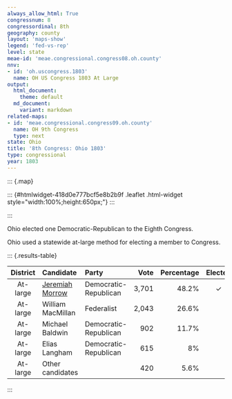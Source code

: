 ```yaml
---
always_allow_html: True
congressnum: 8
congressordinal: 8th
geography: county
layout: 'maps-show'
legend: 'fed-vs-rep'
level: state
meae-id: 'meae.congressional.congress08.oh.county'
nnv:
- id: 'oh.uscongress.1803'
  name: OH US Congress 1803 At Large
output:
  html_document:
    theme: default
  md_document:
    variant: markdown
related-maps:
- id: 'meae.congressional.congress09.oh.county'
  name: OH 9th Congress
  type: next
state: Ohio
title: '8th Congress: Ohio 1803'
type: congressional
year: 1803
---
```


::: {.map}
<!--html_preserve-->
::: {#htmlwidget-418d0e777bcf5e8b2b9f .leaflet .html-widget style="width:100%;height:650px;"}
:::

<script type="application/json" data-for="htmlwidget-418d0e777bcf5e8b2b9f">{"x":{"options":{"minZoom":7,"maxZoom":12,"crs":{"crsClass":"L.Proj.CRS","code":"ESRI:32122","proj4def":"+proj=lcc +lat_1=41.7 +lat_2=40.43333333333333 +lat_0=39.66666666666666 +lon_0=-82.5 +x_0=600000 +y_0=0 +ellps=GRS80 +datum=NAD83 +units=m +no_defs","projectedBounds":null,"options":{"resolutions":[1048576,524288,262144,131072,65536,32768,16384,8192,4096,2048,1024,512,256,128,64,32,16,8,4,2,1]}},"zoomControl":false,"dragging":true},"calls":[{"method":"setMaxBounds","args":[37.8675397343871,-85.4654032385384,42.5136185400305,-79.8735856149358]},{"method":"addPolygons","args":[[[[{"lng":[-83.2708390408708,-83.2676990119152,-83.3019550208283,-83.353099039998,-83.4680630761716,-83.5209570940064,-83.626911124179,-83.6465621270224,-83.705286144926,-83.7693521651988,-83.7857931731766,-83.8398591910228,-83.8416931917828,-83.8264432084555,-83.8240302111297,-83.7046091749886,-83.385732078334,-83.3856420783068,-83.3145940566649,-83.271470043549,-83.2708390408708],"lat":[39.0159118406036,38.6182287628885,38.5981867574807,38.6525337659702,38.6754777655263,38.7030537686475,38.6795857594675,38.6361887501158,38.6402277483647,38.6552287485222,38.6982977562305,38.7213167583716,38.7242717588687,39.0202718171327,39.0670988263142,39.0638588309536,39.055207843251,39.0552058432546,39.0522028457673,39.0507338473578,39.0159118406036]}]],[[{"lng":[-81.1119524648996,-81.1120754647081,-80.8828633932879,-80.7029573374716,-80.7091063354075,-80.7386083427043,-80.7333083380642,-80.7401293357646,-80.7644833418438,-80.7564363368048,-80.8060223523442,-80.7901953441329,-80.8212833523421,-80.8260833502277,-80.8703253614013,-80.8335173471011,-80.8338863460118,-80.8637023543845,-80.8708123530183,-81.2434104687963,-81.2814634805421,-81.3560505035566,-81.3548205064487,-81.350857514355,-81.3499015166723,-81.3478425217115,-81.3477645219507,-81.3395685351868,-81.2259285000016,-81.2258155001562,-81.1119524648996],"lat":[40.1711091572945,40.1679261566758,40.1595441647547,40.1573121718834,40.1014801608241,40.075680154594,40.0332811465993,39.9708021341917,39.9502581291866,39.9139391224638,39.9171381210196,39.8697841124702,39.8499901073245,39.798593097115,39.7631930883759,39.7208210816369,39.7035060782404,39.6917320747051,39.6404410643862,39.6566060520268,39.6573440505755,39.6587900477253,39.70519205681,39.8339600819908,39.8706190891382,39.9499701045873,39.9536411053007,40.1720081477682,40.1700831522489,40.1727021527579,40.1711091572945]}]],[[{"lng":[-84.3321213996216,-84.3531453865206,-84.6303824710663,-84.6308084711949,-84.8191275280835,-84.8153595423991,-84.8151605446809,-84.8149605457703,-84.8149625474205,-84.4787354467732,-84.3652864126821,-84.2863453889309,-84.3321213996216],"lat":[39.5489778961012,39.2917998459766,39.3120788372785,39.3120968372625,39.3199288301548,39.5219598687908,39.5523598745713,39.5672588774075,39.5886198814587,39.5900748972213,39.5896449023337,39.5891879058513,39.5489778961012]}]],[[{"lng":[-83.8264432084555,-83.8416931917828,-83.8569831985888,-83.9039752135833,-83.9621282323881,-84.0527412583784,-84.1249362810493,-84.205596306378,-84.2304093155891,-84.2332693175542,-84.2319143194736,-84.3195433564107,-84.3017743607905,-84.2761953569327,-84.3196433713707,-84.2592983567934,-84.0068182798921,-83.9931552756756,-83.8657652368695,-83.8344292273185,-83.8152302214549,-83.8162812202141,-83.8240302111297,-83.8264432084555],"lat":[39.0202718171327,38.7242717588687,38.7554737642904,38.7681677647104,38.7873927659076,38.7713037587951,38.7860337584834,38.8025967581435,38.8273487618528,38.8426797647018,38.8747467709818,39.0214717954698,39.1529928216214,39.2043358326491,39.2233678343523,39.2705548461344,39.2557058546107,39.2542088549333,39.2473688592988,39.2456818603683,39.2445008609945,39.22331385686,39.0670988263142,39.0202718171327]}]],[[{"lng":[-81.5892486734718,-81.4162556198607,-81.3934956128088,-81.1850205480894,-81.0868535175965,-80.999823490527,-80.5187953407361,-80.5197683345199,-80.5190233306962,-80.5189943150832,-80.5767403312459,-80.6271743473382,-80.6679603572741,-80.6644563552864,-80.6912893624014,-80.8635704160015,-80.9209244338518,-80.977776451534,-81.0939264877726,-81.1533695062918,-81.2075435231637,-81.2647475409693,-81.3216635586912,-81.3176335637897,-81.440738602296,-81.4613446093358,-81.4700366111385,-81.4701666111726,-81.4823236138801,-81.48733661634,-81.5052646265395,-81.5308426350013,-81.5337506390954,-81.5173076352719,-81.5294326403594,-81.5238406419853,-81.5663526558878,-81.6029046706982,-81.6376506827014,-81.5926476733525,-81.6025726775984,-81.5892486734718],"lat":[40.9886622922646,40.9884922998723,40.9885503008853,40.9880933099442,40.988057314223,40.9877683179565,40.987568338667,40.8998663219765,40.8513463127815,40.6388102722334,40.6142332650862,40.6199442640399,40.5825042551465,40.5701842529373,40.5534962486038,40.5554192416402,40.5563232393631,40.5571452370875,40.5606292327686,40.5621842305073,40.563601228442,40.5650502262477,40.5666572240911,40.6516382404392,40.6573722361722,40.6662692369627,40.6545182343522,40.6544372343313,40.6404782311499,40.6525822332296,40.7143292441597,40.7216592444286,40.7638082522831,40.78042925615,40.7980232589457,40.8420902675207,40.8519072675034,40.8976462745205,40.913969276061,40.9734632892546,40.988675291677,40.9886622922646]}]],[[{"lng":[-82.1388497484425,-82.1527297401808,-82.1591707421724,-82.2635707744446,-82.272966777336,-82.3854528120069,-82.3937588081891,-82.507105843162,-82.6245678794389,-82.660785890602,-82.7373159141819,-82.7373989142072,-82.8480249481431,-82.8430699507783,-82.8348769566936,-82.8242369622364,-82.8217029636446,-82.8131009675339,-82.8107889690339,-82.8076939708034,-82.7970059788249,-82.7774699899035,-82.7665609988128,-82.7316669884092,-82.6430879619903,-82.6331949590412,-82.5843789444787,-82.4171828946662,-82.3748888819763,-82.3369658706518,-82.2201148357714,-82.1787418234337,-82.0817477944545,-82.0899007869781,-82.1095327712723,-82.1313217526088,-82.1388497484425],"lat":[39.7296220281278,39.555943993894,39.5563049936877,39.5621449903337,39.5625019899984,39.5677509861633,39.479501968697,39.4859929650639,39.4935529614406,39.4956449602731,39.5000709578009,39.5000709577972,39.5046899538649,39.5614519650427,39.6760709874909,39.7949200108001,39.824289016546,39.9116720336674,39.9411610394115,39.9773760464718,40.1271050755061,40.3507261188419,40.5094981493413,40.5130411515844,40.5221071572868,40.5231551579298,40.5282421610855,40.5471161721486,40.5508811747517,40.5550101772265,40.5682161849338,40.5731641877107,40.5842771941217,40.4529171688518,40.1632121127702,39.8187540456618,39.7296220281278]}]],[[{"lng":[-83.3346862702692,-83.293492255058,-83.231696233429,-83.2461102373154,-83.1649682110686,-83.0830841843536,-83.0259761624945,-82.9530741372148,-82.8899681179093,-82.8540581098396,-82.850720103968,-82.8892681149346,-82.9527801344498,-82.9922671442561,-83.038465158271,-83.0034801468037,-83.0249401534215,-83.0095751470191,-82.9776081392604,-82.942370125668,-82.903238114428,-82.8875581102193,-82.8487400989222,-82.8475330972699,-82.8418610851018,-82.8413430838593,-82.8399930806137,-82.829499056501,-82.7965000463301,-82.7247670242676,-82.7492990092842,-82.7505370085378,-82.763085001028,-82.7665609988128,-82.7774699899035,-82.7970059788249,-82.8076939708034,-82.8107889690339,-82.8131009675339,-82.8217029636446,-82.8242369622364,-82.8348769566936,-82.9474719912941,-82.9898340043054,-83.2524390848825,-83.5300931700309,-83.6533382078375,-83.6472542102462,-83.6466992102997,-83.6398802141044,-83.6397162141959,-83.6351712167468,-83.6255132222105,-83.606173233187,-83.5854352424348,-83.5833562432075,-83.5771002463877,-83.5485962621427,-83.5164292807367,-83.4742583057245,-83.4671203097175,-83.4356363010607,-83.4381483009627,-83.4104262921537,-83.3579342758226,-83.3346862702692],"lat":[41.7058113446857,41.6758913412015,41.6449353384974,41.6384563366295,41.6232453377048,41.6052713382952,41.554176331635,41.5201843288302,41.5217833320843,41.5578753403932,41.499485329826,41.4885043260036,41.4879853229317,41.4596803158786,41.4572893132701,41.4487933133516,41.4489853123796,41.4287613093827,41.453831315491,41.4206063110309,41.4303493146544,41.4378443167667,41.4458053200457,41.4302753172429,41.3032792940843,41.2900212916587,41.2553232853058,40.9967792378045,40.996278239228,40.9958782424455,40.7115381881409,40.69718518539,40.5517491574643,40.5094981493413,40.3507261188419,40.1271050755061,39.9773760464718,39.9411610394115,39.9116720336674,39.824289016546,39.7949200108001,39.6760709874909,39.6812949835393,39.6832609820481,39.6954459727467,39.7097449630766,39.7169019589037,39.773057969894,39.7759789704761,39.8532019854961,39.8550539858563,39.9065179958512,40.0159130170582,40.2332970590498,40.431396097278,40.4491761007106,40.5133471130308,40.818351171282,41.1659622371512,41.6183993220895,41.691041335659,41.7029553393354,41.6927573373596,41.6893553380679,41.6870553401597,41.7058113446857]}]],[[{"lng":[-81.8134596024318,-81.7640915832897,-81.7818235857628,-81.7599985764497,-81.8273585983409,-81.8589256041631,-81.908648618502,-81.9283556256513,-81.8984736188893,-81.9182186274294,-81.9418336364502,-81.9811626484975,-82.0034656576352,-82.0359666673223,-82.0989696818708,-82.1432706911839,-82.1461706880398,-82.221570707391,-82.1882716936687,-82.1908716908151,-82.1719706813789,-82.1811716824307,-82.2189716933454,-82.2620737068482,-82.2872737134451,-82.3055707129138,-82.330339717192,-82.5076827685603,-82.5573557830864,-82.5936767952802,-82.6128778045907,-82.6655518226657,-82.7248498440971,-82.7694278577263,-82.8160208725213,-82.7681538592214,-82.7403878514922,-82.7335918550236,-82.7238248600943,-82.7187948626031,-82.7003718693911,-82.5548698246577,-82.542168828352,-82.4262727927227,-82.3146817584465,-81.9282196394904,-81.8532226163998,-81.8410666118143,-81.8410156117984,-81.8466516126545,-81.8134596024318],"lat":[39.0676069127948,39.0079199030904,38.9649428938735,38.9258358870554,38.9459068882234,38.8901988759081,38.8784688715243,38.8953788740453,38.9296118820482,38.9666038885233,38.9933028927999,38.994359891364,39.0284858971483,39.0254858951952,38.9583868793457,38.8978878655679,38.8390888538456,38.7871948404453,38.7340898313362,38.6803908205967,38.6255918105187,38.5997918050175,38.5916908018414,38.5981908013411,38.5827907972385,38.4925397785552,38.4445077679763,38.4107897539128,38.4036257504229,38.4218177525257,38.4738487620545,38.5058167661894,38.5576077739551,38.5600877725701,38.5707747727195,38.5875877780602,38.597175781125,38.6786057974895,38.7948698208067,38.8529538324399,39.0298488679105,39.0208718723608,39.1283978939464,39.1221348976645,39.1168779013778,39.0977319139203,39.0944079164073,39.0816379144034,39.0816359144052,39.0690979117022,39.0676069127948]}]],[[{"lng":[-83.6398802141044,-83.6466992102997,-83.6472542102462,-83.6533382078375,-83.6702062004162,-83.8101772433014,-83.9636162902484,-83.977006294347,-84.0279163099384,-84.113966336244,-84.0929913498169,-84.0552583382606,-84.0537773389299,-84.0516083405405,-84.0362983483424,-84.0318513507091,-84.0232063556618,-84.0146233601162,-84.0102593622743,-84.0048413664483,-84.002033368432,-83.9986713708151,-83.9975703716281,-83.9935463746095,-83.9834993803535,-83.9673703896941,-83.9577493950684,-83.9335994082296,-83.9051494265649,-83.9021024280944,-83.8913854335073,-83.8805444390353,-83.7630434033264,-83.4825383179686,-83.4810373175072,-83.4685373136918,-83.4641373123396,-83.4538373091913,-83.4747583134742,-83.4622293091651,-83.4786383142048,-83.4671203097175,-83.4742583057245,-83.5164292807367,-83.5485962621427,-83.5771002463877,-83.5833562432075,-83.5854352424348,-83.606173233187,-83.6255132222105,-83.6351712167468,-83.6397162141959,-83.6398802141044],"lat":[39.8532019854961,39.7759789704761,39.773057969894,39.7169019589037,39.5502919262687,39.5590239216593,39.5683399165246,39.5692039160846,39.5726509144404,39.5780009115615,39.8382929620393,39.8359749633264,39.850469966144,39.8798469718134,40.0400240028186,40.0875500119923,40.1840290305667,40.2734180477661,40.3173420562114,40.3904810701695,40.42601307695,40.4685530850603,40.4828670877862,40.5352010977442,40.6441701185181,40.8191011517571,40.9201931709181,41.167390217611,41.4872962775001,41.5161232828975,41.6175163018527,41.7200903209822,41.7235593273082,41.7321553423943,41.7321553424663,41.7324553431212,41.7324553433324,41.7326553438631,41.7075563382965,41.7021733379184,41.7021553371281,41.691041335659,41.6183993220895,41.1659622371512,40.818351171282,40.5133471130308,40.4491761007106,40.431396097278,40.2332970590498,40.0159130170582,39.9065179958512,39.8550539858563,39.8532019854961]}]],[[{"lng":[-84.6303824710663,-84.3531453865206,-84.2619543588997,-84.2592983567934,-84.3196433713707,-84.2761953569327,-84.3017743607905,-84.3195433564107,-84.4214713890791,-84.4326463944406,-84.4553474043508,-84.5059484175934,-84.5508494313513,-84.6234504511801,-84.7441534926868,-84.8122465099864,-84.8201625122265,-84.8201935127381,-84.8200815132879,-84.8193565270313,-84.8194565270613,-84.8191275280835,-84.6308084711949,-84.6303824710663],"lat":[39.3120788372785,39.2917998459766,39.2881068493842,39.2705548461344,39.2233678343523,39.2043358326491,39.1529928216214,39.0214717954698,39.0509457965912,39.0782698013545,39.1203688084378,39.0948688012525,39.0993688000944,39.0742687919907,39.1474668005817,39.1071107897479,39.1054887890772,39.1122017903634,39.1199857918614,39.3051618273256,39.305161827321,39.3199288301548,39.3120968372625,39.3120788372785]}]],[[{"lng":[-80.6644563552864,-80.5954973269767,-80.6121993269177,-80.6322003324746,-80.6075993231078,-80.602092317152,-80.6820123329946,-80.7029573374716,-80.8828633932879,-81.1120754647081,-81.1119524648996,-81.2258155001562,-81.2204195078981,-81.2123515148966,-81.2123135150231,-81.2075435231637,-81.1533695062918,-81.0939264877726,-80.977776451534,-80.9209244338518,-80.8635704160015,-80.6912893624014,-80.6644563552864],"lat":[40.5701842529373,40.4752752376607,40.4026762230076,40.3936762204344,40.3695762168335,40.3103952056661,40.1855031782102,40.1573121718834,40.1595441647547,40.1679261566758,40.1711091572945,40.1727021527579,40.3020881778595,40.4315852030192,40.4334652033806,40.563601228442,40.5621842305073,40.5606292327686,40.5571452370875,40.5563232393631,40.5554192416402,40.5534962486038,40.5701842529373]}]],[[{"lng":[-84.0537773389299,-84.0552583382606,-84.0929913498169,-84.113966336244,-84.2863453889309,-84.3652864126821,-84.4787354467732,-84.8149625474205,-84.8144725523237,-84.8141345578821,-84.8124155723059,-84.8108355788016,-84.8039226012077,-84.8038906020709,-84.8041246047353,-84.8044376077996,-84.8045686089025,-84.8022696221283,-84.8021236350031,-84.8024466378981,-84.8025256382669,-84.8029396515234,-84.803318657286,-84.8034976798344,-84.8035866814605,-84.8039336890538,-84.8039616950166,-84.8044737007304,-84.8047337043525,-84.8057857125631,-84.8060867193926,-84.7784307110771,-84.4380716081112,-84.3994345964023,-84.3605515846149,-84.2635385552391,-83.8805444390353,-83.8913854335073,-83.9021024280944,-83.9051494265649,-83.9335994082296,-83.9577493950684,-83.9673703896941,-83.9834993803535,-83.9935463746095,-83.9975703716281,-83.9986713708151,-84.002033368432,-84.0048413664483,-84.0102593622743,-84.0146233601162,-84.0232063556618,-84.0318513507091,-84.0362983483424,-84.0516083405405,-84.0537773389299],"lat":[39.850469966144,39.8359749633264,39.8382929620393,39.5780009115615,39.5891879058513,39.5896449023337,39.5900748972213,39.5886198814587,39.6538208938341,39.7265649076085,39.9169239435771,40.0049279601859,40.3101230175766,40.3208940195842,40.3528520255219,40.389365032298,40.4024180347179,40.5722230663167,40.7281710951244,40.7617331012924,40.7658661020496,40.9223851307931,40.9892181430214,41.2525391910598,41.2710871944275,41.3576522101264,41.4261372225337,41.4897962340225,41.5302402413147,41.6199292574349,41.6960982711244,41.6971602726926,41.7049112909519,41.7057692930111,41.7066292950808,41.7093533003405,41.7200903209822,41.6175163018527,41.5161232828975,41.4872962775001,41.167390217611,40.9201931709181,40.8191011517571,40.6441701185181,40.5352010977442,40.4828670877862,40.4685530850603,40.42601307695,40.3904810701695,40.3173420562114,40.2734180477661,40.1840290305667,40.0875500119923,40.0400240028186,39.8798469718134,39.850469966144]}]],[[{"lng":[-82.8430699507783,-82.8480249481431,-82.7373989142072,-82.7373159141819,-82.660785890602,-82.6245678794389,-82.507105843162,-82.5144838389284,-82.5175838379894,-82.5229218351491,-82.5255878342019,-82.5323788316647,-82.5347618308605,-82.5366718303863,-82.5403058289194,-82.542168828352,-82.5548698246577,-82.7003718693911,-82.7808278940798,-82.7977918992951,-82.7995738998434,-82.8153519046832,-83.0501789764581,-83.271470043549,-83.3145940566649,-83.3856420783068,-83.385732078334,-83.7046091749886,-83.8240302111297,-83.8162812202141,-83.8152302214549,-83.8101772433014,-83.6702062004162,-83.6533382078375,-83.5300931700309,-83.2524390848825,-82.9898340043054,-82.9474719912941,-82.8348769566936,-82.8430699507783],"lat":[39.5614519650427,39.5046899538649,39.5000709577972,39.5000709578009,39.4956449602731,39.4935529614406,39.4859929650639,39.3957759472381,39.3694759419937,39.3069249295964,39.2822259246724,39.2173949117439,39.1958079074297,39.180894904437,39.1444758971684,39.1283978939464,39.0208718723608,39.0298488679105,39.034394865355,39.0355168648469,39.0356388647944,39.0365368642931,39.0470458562325,39.0507338473578,39.0522028457673,39.0552058432546,39.055207843251,39.0638588309536,39.0670988263142,39.22331385686,39.2445008609945,39.5590239216593,39.5502919262687,39.7169019589037,39.7097449630766,39.6954459727467,39.6832609820481,39.6812949835393,39.6760709874909,39.5614519650427]}]],[[{"lng":[-82.7238248600943,-82.7335918550236,-82.7403878514922,-82.7681538592214,-82.8160208725213,-82.8522948859566,-82.879496904137,-83.0130079429951,-83.0308679480276,-83.0531089526675,-83.1123769688567,-83.1428399748009,-83.2676990119152,-83.2708390408708,-83.271470043549,-83.0501789764581,-82.8153519046832,-82.7995738998434,-82.7977918992951,-82.7808278940798,-82.7003718693911,-82.7187948626031,-82.7238248600943],"lat":[38.7948698208067,38.6786057974895,38.597175781125,38.5875877780602,38.5707747727195,38.6070627783553,38.7514848056595,38.730700795885,38.7255927941188,38.6958387873197,38.6716927800417,38.6250847695711,38.6182287628885,39.0159118406036,39.0507338473578,39.0470458562325,39.0365368642931,39.0356388647944,39.0355168648469,39.034394865355,39.0298488679105,38.8529538324399,38.7948698208067]}]],[[{"lng":[-82.6477510375845,-82.6174440264071,-82.6477610374094,-82.6940720547609,-82.6477510375845],"lat":[41.4532853307828,41.4309723280746,41.4511103303816,41.4884233351018,41.4532853307828]}],[{"lng":[-82.7314800675617,-82.7307360672881,-82.7389740686758,-82.7314800675617],"lat":[41.5037443361785,41.5032113361151,41.4892353331598,41.5037443361785]}],[{"lng":[-82.7314800675617,-82.7446060723858,-82.8061740907944,-82.8227890944819,-82.8319470979223,-82.8292360960846,-82.850720103968,-82.8540581098396,-82.8595331130664,-82.8327961057932,-82.7855010872753,-82.8038880939068,-82.8175940964386,-82.7505120769622,-82.7108780638955,-82.7219190656805,-82.7103800602562,-82.726517066824,-82.7314800675617],"lat":[41.5037443361785,41.5131463372956,41.5061943331423,41.4888573291783,41.4963343301249,41.4842123280228,41.499485329826,41.5578753403932,41.5763843435321,41.5880533469264,41.5406843404466,41.5522833417167,41.5318493373225,41.5464613431431,41.5363143431287,41.5166833390042,41.494070335382,41.5133543381776,41.5037443361785]}],[{"lng":[-82.6808860608836,-82.6887480611684,-82.7360140770776,-82.7188070732466,-82.6928960645331,-82.6735700596812,-82.6808860608836],"lat":[41.6117513583845,41.5859043532727,41.6018133539837,41.6196383580586,41.6110423576933,41.6244913610641,41.6117513583845]}],[{"lng":[-82.7938371002099,-82.8421031120198,-82.8351331122132,-82.7938371002099],"lat":[41.6652723629044,41.6283313538723,41.6563973593393,41.6652723629044]}],[{"lng":[-82.8443251169489,-82.8485341180563,-82.8568351210234,-82.8443251169489],"lat":[41.679106363063,41.6768183624463,41.6816643629422,41.679106363063]}],[{"lng":[-82.800785104482,-82.8069521047532,-82.8268141119931,-82.800785104482],"lat":[41.6907223672359,41.6711983633732,41.6844623648667,41.6907223672359]}],[{"lng":[-82.8222701111938,-82.8243751117802,-82.8303561136779,-82.8222701111938],"lat":[41.6916683663985,41.6909133661614,41.6915293659928,41.6916683663985]}],[{"lng":[-82.800785104482,-82.8004501044675,-82.7799430984666,-82.800785104482],"lat":[41.6907223672359,41.6917823674455,41.6957353691324,41.6907223672359]}],[{"lng":[-82.8116811097947,-82.8357641169151,-82.8204141133772,-82.8116811097947],"lat":[41.7139903709787,41.7102363691588,41.7245573724994,41.7139903709787]}],[{"lng":[-80.5192213788388,-80.5191713517696,-80.5190163510983,-80.5189633417503,-80.5187953407361,-80.999823490527,-81.0868535175965,-81.1850205480894,-81.3934956128088,-81.4162556198607,-81.5892486734718,-81.6025726775984,-81.6477506915834,-81.6884357041898,-82.0777568246918,-82.1295228407209,-82.1734008542743,-82.2250158702071,-82.3341469038756,-82.4178999296798,-82.4327799342598,-82.7247670242676,-82.7965000463301,-82.829499056501,-82.8399930806137,-82.8413430838593,-82.8418610851018,-82.8475330972699,-82.8487400989222,-82.8227220920794,-82.8266180948113,-82.7630280725071,-82.7005450547642,-82.6477790361919,-82.4887289825991,-82.3480619430305,-82.2637829172406,-82.1822828952571,-82.0119768460449,-81.9681488317159,-81.8735388005,-81.7977817781404,-81.7447337608372,-81.7111647516571,-81.4886696927394,-81.3886436676439,-81.2841386395168,-81.2279256223251,-81.0030385589862,-80.9042645290927,-80.7963264987165,-80.5194294170525,-80.5193654069289,-80.5193723851939,-80.5192293796808,-80.5192213788388],"lat":[41.4890224331305,41.1333523662439,41.125066364685,41.0004683411055,40.987568338667,40.9877683179565,40.988057314223,40.9880933099442,40.9885503008853,40.9884922998723,40.9886622922646,40.988675291677,40.9886682896731,40.988865287904,40.9913502709732,40.9920722687795,40.9923182668486,40.9925422645615,40.9930162597141,40.9931642559423,40.9931542552644,40.9958782424455,40.996278239228,40.9967792378045,41.2553232853058,41.2900212916587,41.3032792940843,41.4302753172429,41.4458053200457,41.4600153238756,41.4785633271061,41.4457203240278,41.4641993303401,41.4361933276304,41.3808153247614,41.4285623400662,41.4318553445453,41.4717823556664,41.5156243715618,41.5064633718655,41.4832123718618,41.4975623779572,41.4871653784302,41.5027453828376,41.6313154167049,41.7071624352468,41.7630434502802,41.7675594536399,41.8548014798351,41.8678014866447,41.9111534994606,41.9775325239947,41.8495905003096,41.5708274484221,41.4999334351724,41.4890224331305]}]],[[{"lng":[-83.8101772433014,-83.8152302214549,-83.8344292273185,-83.8657652368695,-83.9931552756756,-84.0068182798921,-84.2592983567934,-84.2619543588997,-84.3531453865206,-84.3321213996216,-84.2863453889309,-84.113966336244,-84.0279163099384,-83.977006294347,-83.9636162902484,-83.8101772433014],"lat":[39.5590239216593,39.2445008609945,39.2456818603683,39.2473688592988,39.2542088549333,39.2557058546107,39.2705548461344,39.2881068493842,39.2917998459766,39.5489778961012,39.5891879058513,39.5780009115615,39.5726509144404,39.5692039160846,39.5683399165246,39.5590239216593]}]],[[{"lng":[-81.3176335637897,-81.3216635586912,-81.2647475409693,-81.2075435231637,-81.2123135150231,-81.2123515148966,-81.2204195078981,-81.2258155001562,-81.2259285000016,-81.3395685351868,-81.3477645219507,-81.3478425217115,-81.3499015166723,-81.350857514355,-81.3548205064487,-81.3560505035566,-81.2814634805421,-81.2434104687963,-80.8708123530183,-80.8803633545951,-80.9437853731709,-80.9582933770048,-81.0387153977394,-81.1215374175228,-81.1799384338944,-81.2108364412019,-81.2173194420907,-81.2703044582385,-81.3712634861461,-81.393797493726,-81.4158295036203,-81.456147516817,-81.5575505429734,-81.5702505419376,-81.6775995752089,-81.6963835797618,-81.6923995764273,-81.7254885857781,-81.7539575922718,-81.7559575926407,-81.753070590987,-81.7472565841454,-81.7755575916124,-81.8131586032181,-81.8134596024318,-81.8466516126545,-81.8410156117984,-81.8410666118143,-81.8532226163998,-81.9282196394904,-82.3146817584465,-82.4262727927227,-82.542168828352,-82.5403058289194,-82.5366718303863,-82.5347618308605,-82.5323788316647,-82.5255878342019,-82.5229218351491,-82.5175838379894,-82.5144838389284,-82.507105843162,-82.3937588081891,-82.3854528120069,-82.272966777336,-82.2635707744446,-82.1591707421724,-82.1527297401808,-82.1388497484425,-82.1313217526088,-82.1095327712723,-82.0899007869781,-82.0817477944545,-81.7019366807952,-81.6692466710363,-81.6499536652405,-81.48733661634,-81.4823236138801,-81.4701666111726,-81.4700366111385,-81.4613446093358,-81.440738602296,-81.3176335637897],"lat":[40.6516382404392,40.5666572240911,40.5650502262477,40.563601228442,40.4334652033806,40.4315852030192,40.3020881778595,40.1727021527579,40.1700831522489,40.1720081477682,39.9536411053007,39.9499701045873,39.8706190891382,39.8339600819908,39.70519205681,39.6587900477253,39.6573440505755,39.6566060520268,39.6404410643862,39.6207150601325,39.6069350548109,39.5978100524244,39.5398940377559,39.4577830182348,39.435129011371,39.4035710038997,39.3875980004965,39.386050997994,39.3419329851414,39.3517149861227,39.397137994109,39.4092819948036,39.3387829767536,39.2676829622774,39.2741789590641,39.2570439549167,39.2264519490802,39.2155079455473,39.1836849381072,39.180183937336,39.1689979352592,39.0953859210251,39.0783859164982,39.0803859153229,39.0676069127948,39.0690979117022,39.0816359144052,39.0816379144034,39.0944079164073,39.0977319139203,39.1168779013778,39.1221348976645,39.1283978939464,39.1444758971684,39.180894904437,39.1958079074297,39.2173949117439,39.2822259246724,39.3069249295964,39.3694759419937,39.3957759472381,39.4859929650639,39.479501968697,39.5677509861633,39.5625019899984,39.5621449903337,39.5563049936877,39.555943993894,39.7296220281278,39.8187540456618,40.1632121127702,40.4529171688518,40.5842771941217,40.6285162192668,40.6328692215274,40.6349762227732,40.6525822332296,40.6404782311499,40.6544372343313,40.6545182343522,40.6662692369627,40.6573722361722,40.6516382404392]}]]],null,null,{"interactive":true,"className":"","stroke":true,"color":"#bbb","weight":2,"opacity":1,"fill":true,"fillColor":["#54278F","#756BB1","#74C476","#756BB1","#756BB1","#54278F","#756BB1","#54278F","#9E9AC8","#756BB1","#9E9AC8","#9E9AC8","#54278F","#54278F","#9E9AC8","#54278F","#9E9AC8"],"fillOpacity":1,"dashArray":"5, 5","smoothFactor":1,"noClip":false},["<b>Adams County, Ohio<\/b><br/>\nCongressional District: At-large<br/>\nFederalists: 2.4% (12 votes)<br/>\nDemocratic-Republicans: 96.9% (494 votes)<br/>\nUnaffiliated or other parties: 0.8% (4 votes)<br/>","<b>Belmont County, Ohio<\/b><br/>\nCongressional District: At-large<br/>\nFederalists: 38.4% (191 votes)<br/>\nDemocratic-Republicans: 61.6% (306 votes)<br/>","<b>Butler County, Ohio<\/b><br/>\nCongressional District: At-large<br/>\nFederalists: 52.5% (201 votes)<br/>\nDemocratic-Republicans: 47.3% (181 votes)<br/>\nUnaffiliated or other parties: 0.3% (1 votes)<br/>","<b>Clermont County, Ohio<\/b><br/>\nCongressional District: At-large<br/>\nFederalists: 28.6% (78 votes)<br/>\nDemocratic-Republicans: 71.4% (195 votes)<br/>","<b>Columbiana County, Ohio<\/b><br/>\nCongressional District: At-large<br/>\nFederalists: 28.9% (73 votes)<br/>\nDemocratic-Republicans: 71.1% (180 votes)<br/>","<b>Fairfield County, Ohio<\/b><br/>\nCongressional District: At-large<br/>\nFederalists: 12.4% (47 votes)<br/>\nDemocratic-Republicans: 87.6% (333 votes)<br/>","<b>Franklin County, Ohio<\/b><br/>\nCongressional District: At-large<br/>\nFederalists: 26.2% (34 votes)<br/>\nDemocratic-Republicans: 73.8% (96 votes)<br/>","<b>Gallia County, Ohio<\/b><br/>\nCongressional District: At-large<br/>\nFederalists: 11.4% (14 votes)<br/>\nDemocratic-Republicans: 88.6% (109 votes)<br/>","<b>Greene County, Ohio<\/b><br/>\nCongressional District: At-large<br/>\nFederalists: 41.2% (120 votes)<br/>\nDemocratic-Republicans: 58.8% (171 votes)<br/>","<b>Hamilton County, Ohio<\/b><br/>\nCongressional District: At-large<br/>\nFederalists: 28.2% (279 votes)<br/>\nDemocratic-Republicans: 71.7% (709 votes)<br/>\nUnaffiliated or other parties: 0.1% (1 votes)<br/>","<b>Jefferson County, Ohio<\/b><br/>\nCongressional District: At-large<br/>\nFederalists: 45.8% (317 votes)<br/>\nDemocratic-Republicans: 54.2% (375 votes)<br/>","<b>Montgomery County, Ohio<\/b><br/>\nCongressional District: At-large<br/>\nFederalists: 42.9% (139 votes)<br/>\nDemocratic-Republicans: 57.1% (185 votes)<br/>","<b>Ross County, Ohio<\/b><br/>\nCongressional District: At-large<br/>\nFederalists: 2.7% (30 votes)<br/>\nDemocratic-Republicans: 97.3% (1,069 votes)<br/>","<b>Scioto County, Ohio<\/b><br/>\nCongressional District: At-large<br/>\nDemocratic-Republicans: 100% (171 votes)<br/>","<b>Trumbull County, Ohio<\/b><br/>\nCongressional District: At-large<br/>\nFederalists: 40.9% (156 votes)<br/>\nDemocratic-Republicans: 59.1% (225 votes)<br/>","<b>Warren County, Ohio<\/b><br/>\nCongressional District: At-large<br/>\nFederalists: 18.2% (77 votes)<br/>\nDemocratic-Republicans: 81.8% (346 votes)<br/>","<b>Washington County, Ohio<\/b><br/>\nCongressional District: At-large<br/>\nFederalists: 45.8% (349 votes)<br/>\nDemocratic-Republicans: 54.2% (413 votes)<br/>"],null,["Adams County / At-large district","Belmont County / At-large district","Butler County / At-large district","Clermont County / At-large district","Columbiana County / At-large district","Fairfield County / At-large district","Franklin County / At-large district","Gallia County / At-large district","Greene County / At-large district","Hamilton County / At-large district","Jefferson County / At-large district","Montgomery County / At-large district","Ross County / At-large district","Scioto County / At-large district","Trumbull County / At-large district","Warren County / At-large district","Washington County / At-large district"],{"interactive":false,"permanent":false,"direction":"auto","opacity":1,"offset":[0,0],"textsize":"10px","textOnly":false,"className":"","sticky":true},null]},{"method":"addPolygons","args":[[[[{"lng":[-82.6477510375845,-82.6174440264071,-82.6477610374094,-82.6940720547609,-82.6477510375845],"lat":[41.4532853307828,41.4309723280746,41.4511103303816,41.4884233351018,41.4532853307828]}],[{"lng":[-82.7314800675617,-82.7307360672881,-82.7389740686758,-82.7314800675617],"lat":[41.5037443361785,41.5032113361151,41.4892353331598,41.5037443361785]}],[{"lng":[-82.6808860608836,-82.6887480611684,-82.7360140770776,-82.7188070732466,-82.6928960645331,-82.6735700596812,-82.6808860608836],"lat":[41.6117513583845,41.5859043532727,41.6018133539837,41.6196383580586,41.6110423576933,41.6244913610641,41.6117513583845]}],[{"lng":[-82.7938371002099,-82.8421031120198,-82.8351331122132,-82.7938371002099],"lat":[41.6652723629044,41.6283313538723,41.6563973593393,41.6652723629044]}],[{"lng":[-82.8443251169489,-82.8485341180563,-82.8568351210234,-82.8443251169489],"lat":[41.679106363063,41.6768183624463,41.6816643629422,41.679106363063]}],[{"lng":[-82.800785104482,-82.8069521047532,-82.8268141119931,-82.800785104482],"lat":[41.6907223672359,41.6711983633732,41.6844623648667,41.6907223672359]}],[{"lng":[-82.8222701111938,-82.8243751117802,-82.8303561136779,-82.8222701111938],"lat":[41.6916683663985,41.6909133661614,41.6915293659928,41.6916683663985]}],[{"lng":[-82.800785104482,-82.8004501044675,-82.7799430984666,-82.800785104482],"lat":[41.6907223672359,41.6917823674455,41.6957353691324,41.6907223672359]}],[{"lng":[-82.8116811097947,-82.8357641169151,-82.8204141133772,-82.8116811097947],"lat":[41.7139903709787,41.7102363691588,41.7245573724994,41.7139903709787]}],[{"lng":[-82.7314800675617,-82.7446060723858,-82.8061740907944,-82.8227890944819,-82.8319470979223,-82.8292360960846,-82.850720103968,-82.8892681149346,-82.9527801344498,-82.9922671442561,-83.038465158271,-83.0034801468037,-83.0249401534215,-83.0095751470191,-82.9776081392604,-82.942370125668,-82.903238114428,-82.8875581102193,-82.8487400989222,-82.8227220920794,-82.8266180948113,-82.7630280725071,-82.7005450547642,-82.6477790361919,-82.4887289825991,-82.3480619430305,-82.2637829172406,-82.1822828952571,-82.0119768460449,-81.9681488317159,-81.8735388005,-81.7977817781404,-81.7447337608372,-81.7111647516571,-81.4886696927394,-81.3886436676439,-81.2841386395168,-81.2279256223251,-81.0030385589862,-80.9042645290927,-80.7963264987165,-80.5194294170525,-80.5193654069289,-80.5193723851939,-80.5192293796808,-80.5192213788388,-80.5191713517696,-80.5190163510983,-80.5189633417503,-80.5187953407361,-80.5197683345199,-80.5190233306962,-80.5189943150832,-80.5767403312459,-80.6271743473382,-80.6679603572741,-80.6644563552864,-80.5954973269767,-80.6121993269177,-80.6322003324746,-80.6075993231078,-80.602092317152,-80.6820123329946,-80.7029573374716,-80.7091063354075,-80.7386083427043,-80.7333083380642,-80.7401293357646,-80.7644833418438,-80.7564363368048,-80.8060223523442,-80.7901953441329,-80.8212833523421,-80.8260833502277,-80.8703253614013,-80.8335173471011,-80.8338863460118,-80.8637023543845,-80.8708123530183,-80.8803633545951,-80.9437853731709,-80.9582933770048,-81.0387153977394,-81.1215374175228,-81.1799384338944,-81.2108364412019,-81.2173194420907,-81.2703044582385,-81.3712634861461,-81.393797493726,-81.4158295036203,-81.456147516817,-81.5575505429734,-81.5702505419376,-81.6775995752089,-81.6963835797618,-81.6923995764273,-81.7254885857781,-81.7539575922718,-81.7559575926407,-81.753070590987,-81.7472565841454,-81.7755575916124,-81.8131586032181,-81.8134596024318,-81.7640915832897,-81.7818235857628,-81.7599985764497,-81.8273585983409,-81.8589256041631,-81.908648618502,-81.9283556256513,-81.8984736188893,-81.9182186274294,-81.9418336364502,-81.9811626484975,-82.0034656576352,-82.0359666673223,-82.0989696818708,-82.1432706911839,-82.1461706880398,-82.221570707391,-82.1882716936687,-82.1908716908151,-82.1719706813789,-82.1811716824307,-82.2189716933454,-82.2620737068482,-82.2872737134451,-82.3055707129138,-82.330339717192,-82.5076827685603,-82.5573557830864,-82.5936767952802,-82.6128778045907,-82.6655518226657,-82.7248498440971,-82.7694278577263,-82.8160208725213,-82.8522948859566,-82.879496904137,-83.0130079429951,-83.0308679480276,-83.0531089526675,-83.1123769688567,-83.1428399748009,-83.2676990119152,-83.3019550208283,-83.353099039998,-83.4680630761716,-83.5209570940064,-83.626911124179,-83.6465621270224,-83.705286144926,-83.7693521651988,-83.7857931731766,-83.8398591910228,-83.8416931917828,-83.8569831985888,-83.9039752135833,-83.9621282323881,-84.0527412583784,-84.1249362810493,-84.205596306378,-84.2304093155891,-84.2332693175542,-84.2319143194736,-84.3195433564107,-84.4214713890791,-84.4326463944406,-84.4553474043508,-84.5059484175934,-84.5508494313513,-84.6234504511801,-84.7441534926868,-84.8122465099864,-84.8201625122265,-84.8201935127381,-84.8200815132879,-84.8193565270313,-84.8194565270613,-84.8191275280835,-84.8153595423991,-84.8151605446809,-84.8149605457703,-84.8149625474205,-84.8144725523237,-84.8141345578821,-84.8124155723059,-84.8108355788016,-84.8039226012077,-84.8038906020709,-84.8041246047353,-84.8044376077996,-84.8045686089025,-84.8022696221283,-84.8021236350031,-84.8024466378981,-84.8025256382669,-84.8029396515234,-84.803318657286,-84.8034976798344,-84.8035866814605,-84.8039336890538,-84.8039616950166,-84.8044737007304,-84.8047337043525,-84.8057857125631,-84.8060867193926,-84.7784307110771,-84.4380716081112,-84.3994345964023,-84.3605515846149,-84.2635385552391,-83.8805444390353,-83.7630434033264,-83.4825383179686,-83.4810373175072,-83.4685373136918,-83.4641373123396,-83.4538373091913,-83.4747583134742,-83.4622293091651,-83.4786383142048,-83.4671203097175,-83.4356363010607,-83.4381483009627,-83.4104262921537,-83.3579342758226,-83.3346862702692,-83.293492255058,-83.231696233429,-83.2461102373154,-83.1649682110686,-83.0830841843536,-83.0259761624945,-82.9530741372148,-82.8899681179093,-82.8540581098396,-82.8595331130664,-82.8327961057932,-82.7855010872753,-82.8038880939068,-82.8175940964386,-82.7505120769622,-82.7108780638955,-82.7219190656805,-82.7103800602562,-82.726517066824,-82.7314800675617],"lat":[41.5037443361785,41.5131463372956,41.5061943331423,41.4888573291783,41.4963343301249,41.4842123280228,41.499485329826,41.4885043260036,41.4879853229317,41.4596803158786,41.4572893132701,41.4487933133516,41.4489853123796,41.4287613093827,41.453831315491,41.4206063110309,41.4303493146544,41.4378443167667,41.4458053200457,41.4600153238756,41.4785633271061,41.4457203240278,41.4641993303401,41.4361933276304,41.3808153247614,41.4285623400662,41.4318553445453,41.4717823556664,41.5156243715618,41.5064633718655,41.4832123718618,41.4975623779572,41.4871653784302,41.5027453828376,41.6313154167049,41.7071624352468,41.7630434502802,41.7675594536399,41.8548014798351,41.8678014866447,41.9111534994606,41.9775325239947,41.8495905003096,41.5708274484221,41.4999334351724,41.4890224331305,41.1333523662439,41.125066364685,41.0004683411055,40.987568338667,40.8998663219765,40.8513463127815,40.6388102722334,40.6142332650862,40.6199442640399,40.5825042551465,40.5701842529373,40.4752752376607,40.4026762230076,40.3936762204344,40.3695762168335,40.3103952056661,40.1855031782102,40.1573121718834,40.1014801608241,40.075680154594,40.0332811465993,39.9708021341917,39.9502581291866,39.9139391224638,39.9171381210196,39.8697841124702,39.8499901073245,39.798593097115,39.7631930883759,39.7208210816369,39.7035060782404,39.6917320747051,39.6404410643862,39.6207150601325,39.6069350548109,39.5978100524244,39.5398940377559,39.4577830182348,39.435129011371,39.4035710038997,39.3875980004965,39.386050997994,39.3419329851414,39.3517149861227,39.397137994109,39.4092819948036,39.3387829767536,39.2676829622774,39.2741789590641,39.2570439549167,39.2264519490802,39.2155079455473,39.1836849381072,39.180183937336,39.1689979352592,39.0953859210251,39.0783859164982,39.0803859153229,39.0676069127948,39.0079199030904,38.9649428938735,38.9258358870554,38.9459068882234,38.8901988759081,38.8784688715243,38.8953788740453,38.9296118820482,38.9666038885233,38.9933028927999,38.994359891364,39.0284858971483,39.0254858951952,38.9583868793457,38.8978878655679,38.8390888538456,38.7871948404453,38.7340898313362,38.6803908205967,38.6255918105187,38.5997918050175,38.5916908018414,38.5981908013411,38.5827907972385,38.4925397785552,38.4445077679763,38.4107897539128,38.4036257504229,38.4218177525257,38.4738487620545,38.5058167661894,38.5576077739551,38.5600877725701,38.5707747727195,38.6070627783553,38.7514848056595,38.730700795885,38.7255927941188,38.6958387873197,38.6716927800417,38.6250847695711,38.6182287628885,38.5981867574807,38.6525337659702,38.6754777655263,38.7030537686475,38.6795857594675,38.6361887501158,38.6402277483647,38.6552287485222,38.6982977562305,38.7213167583716,38.7242717588687,38.7554737642904,38.7681677647104,38.7873927659076,38.7713037587951,38.7860337584834,38.8025967581435,38.8273487618528,38.8426797647018,38.8747467709818,39.0214717954698,39.0509457965912,39.0782698013545,39.1203688084378,39.0948688012525,39.0993688000944,39.0742687919907,39.1474668005817,39.1071107897479,39.1054887890772,39.1122017903634,39.1199857918614,39.3051618273256,39.305161827321,39.3199288301548,39.5219598687908,39.5523598745713,39.5672588774075,39.5886198814587,39.6538208938341,39.7265649076085,39.9169239435771,40.0049279601859,40.3101230175766,40.3208940195842,40.3528520255219,40.389365032298,40.4024180347179,40.5722230663167,40.7281710951244,40.7617331012924,40.7658661020496,40.9223851307931,40.9892181430214,41.2525391910598,41.2710871944275,41.3576522101264,41.4261372225337,41.4897962340225,41.5302402413147,41.6199292574349,41.6960982711244,41.6971602726926,41.7049112909519,41.7057692930111,41.7066292950808,41.7093533003405,41.7200903209822,41.7235593273082,41.7321553423943,41.7321553424663,41.7324553431212,41.7324553433324,41.7326553438631,41.7075563382965,41.7021733379184,41.7021553371281,41.691041335659,41.7029553393354,41.6927573373596,41.6893553380679,41.6870553401597,41.7058113446857,41.6758913412015,41.6449353384974,41.6384563366295,41.6232453377048,41.6052713382952,41.554176331635,41.5201843288302,41.5217833320843,41.5578753403932,41.5763843435321,41.5880533469264,41.5406843404466,41.5522833417167,41.5318493373225,41.5464613431431,41.5363143431287,41.5166833390042,41.494070335382,41.5133543381776,41.5037443361785]}]]],null,null,{"interactive":true,"className":"","stroke":true,"color":"#222","weight":3,"opacity":1,"fill":false,"fillColor":"#222","fillOpacity":0.2,"smoothFactor":1,"noClip":false},null,null,null,{"interactive":false,"permanent":false,"direction":"auto","opacity":1,"offset":[0,0],"textsize":"10px","textOnly":false,"className":"","sticky":true},null]}],"limits":{"lat":[38.4036257504229,41.9775325239947],"lng":[-84.8201935127381,-80.5187953407361]}},"evals":[],"jsHooks":[]}</script>
<!--/html_preserve-->
:::

Ohio elected one Democratic-Republican to the Eighth Congress.

Ohio used a statewide at-large method for electing a member to Congress.

::: {.results-table}
<table>
<thead>
<tr>
<th style="text-align:center;">
District
</th>
<th style="text-align:left;">
Candidate
</th>
<th style="text-align:left;">
Party
</th>
<th style="text-align:right;">
Vote
</th>
<th style="text-align:right;">
Percentage
</th>
<th style="text-align:center;">
Elected
</th>
</tr>
</thead>
<tbody>
<tr>
<td style="text-align:center;">
At-large
</td>
<td style="text-align:left;">
<a href="http://bioguide.congress.gov/scripts/biodisplay.pl?index=M001003">Jeremiah
Morrow</a>
</td>
<td class="party-demrep" data-party="demrep">
Democratic-Republican
</td>
<td style="text-align:right;">
3,701
</td>
<td style="text-align:right;">
48.2%
</td>
<td style="text-align:center;">
✓
</td>
</tr>
<tr>
<td style="text-align:center;">
At-large
</td>
<td style="text-align:left;">
William MacMillan
</td>
<td class="party-federalist" data-party="federalist">
Federalist
</td>
<td style="text-align:right;">
2,043
</td>
<td style="text-align:right;">
26.6%
</td>
<td style="text-align:center;">
</td>
</tr>
<tr>
<td style="text-align:center;">
At-large
</td>
<td style="text-align:left;">
Michael Baldwin
</td>
<td class="party-demrep" data-party="demrep">
Democratic-Republican
</td>
<td style="text-align:right;">
902
</td>
<td style="text-align:right;">
11.7%
</td>
<td style="text-align:center;">
</td>
</tr>
<tr>
<td style="text-align:center;">
At-large
</td>
<td style="text-align:left;">
Elias Langham
</td>
<td class="party-demrep" data-party="demrep">
Democratic-Republican
</td>
<td style="text-align:right;">
615
</td>
<td style="text-align:right;">
8%
</td>
<td style="text-align:center;">
</td>
</tr>
<tr>
<td style="text-align:center;">
At-large
</td>
<td style="text-align:left;">
Other candidates
</td>
<td style="text-align:left;">
</td>
<td style="text-align:right;">
420
</td>
<td style="text-align:right;">
5.6%
</td>
<td style="text-align:center;">
</td>
</tr>
</tbody>
</table>
:::
